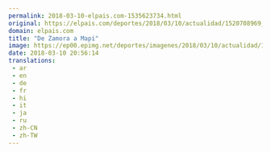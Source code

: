 ```yaml
---
permalink: 2018-03-10-elpais.com-1535623734.html
original: https://elpais.com/deportes/2018/03/10/actualidad/1520708969_185056.html#?ref=rss&format=simple&link=link
domain: elpais.com
title: "De Zamora a Mapi"
image: https://ep00.epimg.net/deportes/imagenes/2018/03/10/actualidad/1520708969_185056_1520712929_rrss_normal.jpg
date: 2018-03-10 20:56:14
translations: 
 - ar
 - en
 - de
 - fr
 - hi
 - it
 - ja
 - ru
 - zh-CN
 - zh-TW
---
```


